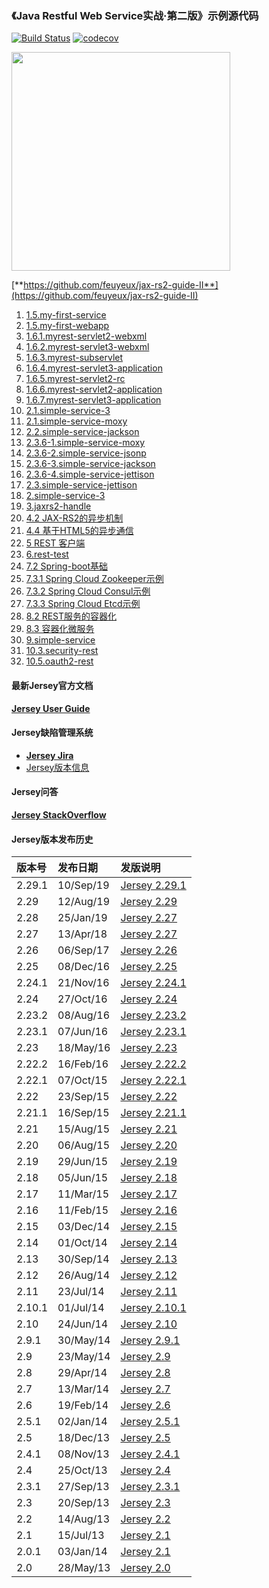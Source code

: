 ### 《Java Restful Web Service实战·第二版》示例源代码
[![Build Status](https://travis-ci.org/feuyeux/jax-rs2-guide-II.svg?branch=master)](https://travis-ci.org/feuyeux/jax-rs2-guide-II)
[![codecov](https://codecov.io/gh/feuyeux/jax-rs2-guide-II/branch/master/graph/badge.svg)](https://codecov.io/gh/feuyeux/jax-rs2-guide-II)

<img width="350" src="cover.png"/>

[**https://github.com/feuyeux/jax-rs2-guide-II**](https://github.com/feuyeux/jax-rs2-guide-II)

1. [1.5.my-first-service](1.5.my-first-service)
2. [1.5.my-first-webapp](1.5.my-first-webapp)
3. [1.6.1.myrest-servlet2-webxml](1.6.1.myrest-servlet2-webxml)
4. [1.6.2.myrest-servlet3-webxml](1.6.2.myrest-servlet3-webxml)
5. [1.6.3.myrest-subservlet](1.6.3.myrest-subservlet)
6. [1.6.4.myrest-servlet3-application](1.6.4.myrest-servlet3-application)
7. [1.6.5.myrest-servlet2-rc](1.6.5.myrest-servlet2-rc)
8. [1.6.6.myrest-servlet2-application](1.6.6.myrest-servlet2-application)
9. [1.6.7.myrest-servlet3-application](1.6.7.myrest-servlet3-application)
10. [2.1.simple-service-3](2.1.simple-service-3)
11. [2.1.simple-service-moxy](2.1.simple-service-moxy)
12. [2.2.simple-service-jackson](2.2.simple-service-jackson)
13. [2.3.6-1.simple-service-moxy](2.3.6-1.simple-service-moxy)
14. [2.3.6-2.simple-service-jsonp](2.3.6-2.simple-service-jsonp)
15. [2.3.6-3.simple-service-jackson](2.3.6-3.simple-service-jackson)
16. [2.3.6-4.simple-service-jettison](2.3.6-4.simple-service-jettison)
17. [2.3.simple-service-jettison](2.3.simple-service-jettison)
18. [2.simple-service-3](2.simple-service-3)
19. [3.jaxrs2-handle](3.jaxrs2-handle)
20. [4.2 JAX-RS2的异步机制](4.2.asynchronized)
21. [4.4 基于HTML5的异步通信](4.4.sse)
22. [5 REST 客户端](5.jaxrs2-client)
23. [6.rest-test](6.rest-test)
24. [7.2 Spring-boot基础](7.2.demo)
25. [7.3.1 Spring Cloud Zookeeper示例](7.3.1.boot.zookeeper)
26. [7.3.2 Spring Cloud Consul示例](7.3.2.boot.consul)
27. [7.3.3 Spring Cloud Etcd示例](7.3.2.boot.etcd)
28. [8.2 REST服务的容器化](8.2.containerization)
29. [8.3 容器化微服务](8.3.boot.zk.kaka)
30. [9.simple-service](9.simple-service)
31. [10.3.security-rest](10.3.security-rest)
32. [10.5.oauth2-rest](10.5.oauth2-rest)

#### 最新Jersey官方文档

[**Jersey User Guide**](https://eclipse-ee4j.github.io/jersey.github.io/documentation/latest/index.html)

#### Jersey缺陷管理系统

- [**Jersey Jira**](https://java.net/jira/browse/JERSEY/)
- [Jersey版本信息](https://java.net/jira/browse/JERSEY/?selectedTab=com.atlassian.jira.jira-projects-plugin:versions-panel)

#### Jersey问答

[**Jersey StackOverflow**](http://stackoverflow.com/questions/tagged/jersey)

#### Jersey版本发布历史
| 版本号    | 发布日期        | 发版说明                                     |
| :----- | :---------- | :--------------------------------------- |
| 2.29.1  | 10/Sep/19 | [Jersey 2.29.1](https://eclipse-ee4j.github.io/jersey.github.io/release-notes/2.29.1.html) |
| 2.29  | 12/Aug/19 | [Jersey 2.29](https://eclipse-ee4j.github.io/jersey.github.io/release-notes/2.29.html) |
| 2.28   | 25/Jan/19 | [Jersey 2.27](https://eclipse-ee4j.github.io/jersey.github.io/release-notes/2.28.html) |
| 2.27   | 13/Apr/18 | [Jersey 2.27](https://eclipse-ee4j.github.io/jersey.github.io/release-notes/2.27.html) |
| 2.26   | 06/Sep/17 | [Jersey 2.26](https://eclipse-ee4j.github.io/jersey.github.io/release-notes/2.26.html) |
| 2.25   | 08/Dec/16   | [Jersey 2.25](https://eclipse-ee4j.github.io/jersey.github.io/release-notes/2.25.html) |
| 2.24.1 | 21/Nov/16   | [Jersey 2.24.1](https://eclipse-ee4j.github.io/jersey.github.io/release-notes/2.24.1.html) |
| 2.24   | 27/Oct/16   | [Jersey 2.24](https://eclipse-ee4j.github.io/jersey.github.io/release-notes/2.24.html) |
| 2.23.2 | 08/Aug/16   | [Jersey 2.23.2](https://eclipse-ee4j.github.io/jersey.github.io/release-notes/2.23.2.html) |
| 2.23.1 | 07/Jun/16   | [Jersey 2.23.1](https://eclipse-ee4j.github.io/jersey.github.io/release-notes/2.23.1.html) |
| 2.23   | 18/May/16   | [Jersey 2.23](https://eclipse-ee4j.github.io/jersey.github.io/release-notes/2.23.html) |
| 2.22.2 | 16/Feb/16   | [Jersey 2.22.2](https://eclipse-ee4j.github.io/jersey.github.io/release-notes/2.22.2.html) |
| 2.22.1 | 07/Oct/15   | [Jersey 2.22.1](https://eclipse-ee4j.github.io/jersey.github.io/release-notes/2.22.1.html) |
| 2.22   | 23/Sep/15   | [Jersey 2.22](https://eclipse-ee4j.github.io/jersey.github.io/release-notes/2.22.html) |
| 2.21.1 | 16/Sep/15   | [Jersey 2.21.1](https://eclipse-ee4j.github.io/jersey.github.io/release-notes/2.21.1.html) |
| 2.21   | 15/Aug/15   | [Jersey 2.21](https://eclipse-ee4j.github.io/jersey.github.io/release-notes/2.21.html) |
| 2.20   | 06/Aug/15   | [Jersey 2.20](https://eclipse-ee4j.github.io/jersey.github.io/release-notes/2.20.html) |
| 2.19   | 29/Jun/15   | [Jersey 2.19](https://eclipse-ee4j.github.io/jersey.github.io/release-notes/2.19.html) |
| 2.18   | 05/Jun/15   | [Jersey 2.18](https://eclipse-ee4j.github.io/jersey.github.io/release-notes/2.18.html) |
| 2.17   | 11/Mar/15   | [Jersey 2.17](https://eclipse-ee4j.github.io/jersey.github.io/release-notes/2.17.html) |
| 2.16   | 11/Feb/15   | [Jersey 2.16](https://eclipse-ee4j.github.io/jersey.github.io/release-notes/2.16.html) |
| 2.15   | 03/Dec/14   | [Jersey 2.15](https://eclipse-ee4j.github.io/jersey.github.io/release-notes/2.15.html) |
| 2.14   | 01/Oct/14   | [Jersey 2.14](https://eclipse-ee4j.github.io/jersey.github.io/release-notes/2.14.html) |
| 2.13   | 30/Sep/14   | [Jersey 2.13](https://eclipse-ee4j.github.io/jersey.github.io/release-notes/2.13.html) |
| 2.12   | 26/Aug/14   | [Jersey 2.12](https://eclipse-ee4j.github.io/jersey.github.io/release-notes/2.12.html) |
| 2.11   | 23/Jul/14   | [Jersey 2.11](https://eclipse-ee4j.github.io/jersey.github.io/release-notes/2.11.html) |
| 2.10.1 | 01/Jul/14   | [Jersey 2.10.1](https://eclipse-ee4j.github.io/jersey.github.io/release-notes/2.10.1.html) |
| 2.10   | 24/Jun/14   | [Jersey 2.10](https://eclipse-ee4j.github.io/jersey.github.io/release-notes/2.10.html) |
| 2.9.1  | 30/May/14   | [Jersey 2.9.1](https://eclipse-ee4j.github.io/jersey.github.io/release-notes/2.9.1.html) |
| 2.9    | 23/May/14   | [Jersey 2.9](https://eclipse-ee4j.github.io/jersey.github.io/release-notes/2.9.html) |
| 2.8    | 29/Apr/14   | [Jersey 2.8](https://eclipse-ee4j.github.io/jersey.github.io/release-notes/2.8.html) |
| 2.7    | 13/Mar/14   | [Jersey 2.7](https://eclipse-ee4j.github.io/jersey.github.io/release-notes/2.7.html) |
| 2.6    | 19/Feb/14   | [Jersey 2.6](https://eclipse-ee4j.github.io/jersey.github.io/release-notes/2.6.html) |
| 2.5.1  | 02/Jan/14   | [Jersey 2.5.1](https://eclipse-ee4j.github.io/jersey.github.io/release-notes/2.5.1.html) |
| 2.5    | 18/Dec/13   | [Jersey 2.5](https://eclipse-ee4j.github.io/jersey.github.io/release-notes/2.5.html) |
| 2.4.1  | 08/Nov/13   | [Jersey 2.4.1](https://eclipse-ee4j.github.io/jersey.github.io/release-notes/2.4.1.html) |
| 2.4    | 25/Oct/13   | [Jersey 2.4](https://eclipse-ee4j.github.io/jersey.github.io/release-notes/2.4.html) |
| 2.3.1  | 27/Sep/13   | [Jersey 2.3.1](https://eclipse-ee4j.github.io/jersey.github.io/release-notes/2.3.1.html) |
| 2.3    | 20/Sep/13   | [Jersey 2.3](https://eclipse-ee4j.github.io/jersey.github.io/release-notes/2.3.html) |
| 2.2    | 14/Aug/13   | [Jersey 2.2](https://eclipse-ee4j.github.io/jersey.github.io/release-notes/2.2.html) |
| 2.1    | 15/Jul/13   | [Jersey 2.1](https://eclipse-ee4j.github.io/jersey.github.io/release-notes/2.1.html) |
| 2.0.1  | 03/Jan/14   | [Jersey 2.1](https://eclipse-ee4j.github.io/jersey.github.io/release-notes/2.0.1.html) |
| 2.0    | 28/May/13   | [Jersey 2.0](https://eclipse-ee4j.github.io/jersey.github.io/release-notes/2.0.html) |